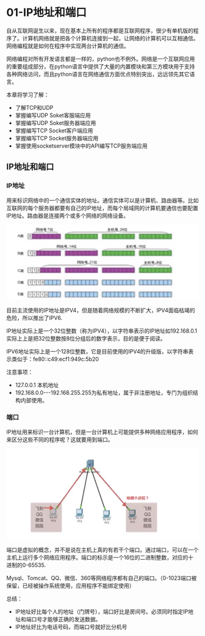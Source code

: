 # 01-IP地址和端口


   自从互联网诞生以来，现在基本上所有的程序都是互联网程序，很少有单机版的程序了。计算机网络就是把各个计算机连接到一起，让网络的计算机可以互相通信。网络编程就是如何在程序中实现两台计算机的通信。

   网络编程对所有开发语言都是一样的，python也不例外。网络是一个互联网应用的重要组成部分，在python语言中提供了大量的内置模块和第三方模块用于支持各种网络访问，而且python语言在网络通信方面优点特别突出，远远领先其它语言。

本章将学习了解：

- 了解TCP和UDP
- 掌握编写UDP Soket客服端应用
- 掌握编写UDP Soket服务器端应用
- 掌握编写TCP Socket客户端应用
- 掌握编写TCP Socket服务器端应用
- 掌握使用socketserver模块中的API编写TCP服务端应用


## IP地址和端口


### IP地址

   用来标识网络中的一个通信实体的地址。通信实体可以是计算机、路由器等。比如互联网的每个服务器都要有自己的IP地址，而每个局域网的计算机要通信也要配置IP地址。路由器是连接两个或多个网络的网络设备。

![](_v_images/20201116205302825_1726417583.png)


   目前主流使用的IP地址是IPV4，但是随着网络规模的不断扩大，IPV4面临枯竭的危险，所以推出了IPV6.

   IP地址实际上是一个32位整数（称为IPV4），以字符串表示的IP地址如192.168.0.1实际上上是把32位整数按8位分组后的数字表示，目的是便于阅读。

   IPV6地址实际上是一个128位整数，它是目前使用的IPV4的升级版，以字符串表示类似于：fe80::c49:ecf1:949c:5b20


注意事项：

- 127.0.0.1 本机地址
- 192.168.0.0---192.168.255.255为私有地址，属于非注册地址，专门为组织结构内部使用。



### 端口


   IP地址用来标识一台计算机，但是一台计算机上可能提供多种网络应用程序，如何来区分这些不同的程序呢？这就要用到端口。

![](_v_images/20201116210958904_1248762864.png)


   端口是虚拟的概念，并不是说在主机上真的有若干个端口。通过端口，可以在一个主机上运行多个网络应用程序。端口的标示是一个16位的二进制整数，对应的十进制的0-65535.

Mysql、Tomcat、QQ、微信、360等网络程序都有自己的端口。（0-1023端口被保留，已经被操作系统使用，应用程序不能绑定使用）


总结：

- IP地址好比每个人的地址（门牌号），端口好比是房间号。必须同时指定IP地址和端口号才能够正确的发送数据。
- IP地址好比为电话号码，而端口号就好比分机号




